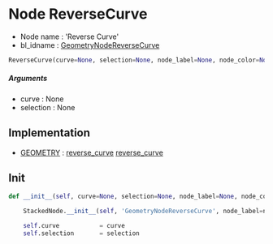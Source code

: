 # Node ReverseCurve

- Node name : 'Reverse Curve'
- bl_idname : [GeometryNodeReverseCurve](https://docs.blender.org/api/current/bpy.types.GeometryNodeReverseCurve.html)


``` python
ReverseCurve(curve=None, selection=None, node_label=None, node_color=None)
```
##### Arguments

- curve : None
- selection : None

## Implementation

- [GEOMETRY](/docs/GeoNodes/socket_GEOMETRY.md) : [reverse_curve](/docs/GeoNodes/socket_GEOMETRY.md#reverse_curve) [reverse_curve](/docs/GeoNodes/socket_GEOMETRY.md#reverse_curve)

## Init

``` python
def __init__(self, curve=None, selection=None, node_label=None, node_color=None):

    StackedNode.__init__(self, 'GeometryNodeReverseCurve', node_label=node_label, node_color=node_color)

    self.curve           = curve
    self.selection       = selection
```
